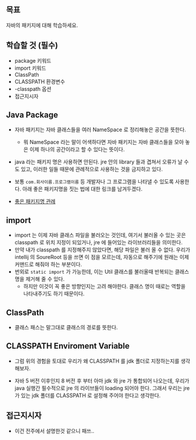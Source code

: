## 목표

자바의 패키지에 대해 학습하세요.

## 학습할 것 (필수)

- package 키워드
- import 키워드
- ClassPath
- CLASSPATH 환경변수
- -classpath 옵션
- 접근지시자

## Java Package

- 자바 패키지는 자바 클래스들을 여러 NameSpace 로 정리해놓은 공간을 뜻한다.

  - 뭐 NameSpace 라는 말이 어색하다면 자바 패키지는 자바 클래스들을 모아 놓은 이제 하나의 공간이라고 할 수 있다는 뜻이다.

- java 라는 패키지 명은 사용하면 안된다. jre 안의 library 들과 겹쳐서 오류가 날 수도 있고, 이러한 일들 때문에 관례적으로 사용하는 것을 금지하고 있다.

- 보통 `com.회사이름.프로그램이름` 등 개발자나 그 프로그램을 나타낼 수 있도록 사용한다. 아래 좋은 패키지명을 짓는 법에 대한 링크를 남겨두겠다.

- [좋은 패키지명 관례](https://codedragon.tistory.com/228)

## import

- import 는 이제 자바 클래스 파일을 불러오는 것인데, 여기서 불러올 수 있는 곳은 classpath 로 위치 지정이 되있거나, jre 에 들어있는 라이브러리들을 의미한다.
- 만약 내가 classpath 를 지정해주지 않았다면, 해당 파일은 불러 올 수 없다. 우리가 intellij 의 SoureRoot 등을 쓰면 이 점을 모르는데, 자동으로 해주기에 원래는 이제 커맨드로 해줘야 하는 부분이다.
- 번외로 `static import` 가 가능한데, 이는 Util 클래스를 불러올때 반복되는 클래스명을 제거해 줄 수 있다.
  - 하지만 이것이 꼭 좋은 방향인지는 고려 해야한다. 클래스 명이 때로는 역할을 나타내주기도 하기 때문이다.

## ClassPath

- 클래스 패스는 말그대로 클래스의 경로를 뜻한다.

## CLASSPATH Enviroment Variable

- 그럼 위의 경험을 토대로 우리가 왜 CLASSPATH 를 jdk 폴더로 지정하는지를 생각해보자.

- 자바 5 버전 이후인지 8 버전 후 부터 아마 jdk 와 jre 가 통합되어 나오는데, 우리가 java 실행간 필수적으로 jre 의 라이브들이 loading 되어야 한다.
  그래서 우리는 jre 가 있는 jdk 폴더를 CLASSPATH 로 설정해 주어야 한다고 생각한다.

## 접근지시자

- 이건 전주에서 설명한것 같으니 패쓰..
